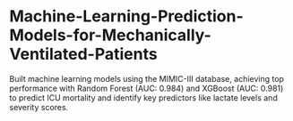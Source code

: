 # Machine-Learning-Prediction-Models-for-Mechanically-Ventilated-Patients
Built machine learning models using the MIMIC-III database, achieving top performance with Random Forest (AUC: 0.984) and XGBoost (AUC: 0.981) to predict ICU mortality and identify key predictors like lactate levels and severity scores. 

